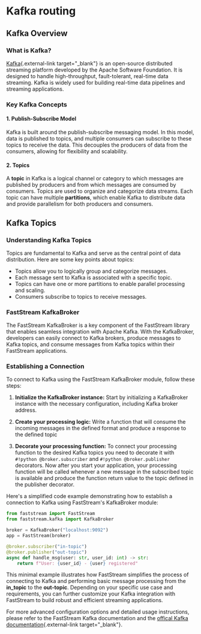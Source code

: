 # Kafka routing

## Kafka Overview

### What is Kafka?

[Kafka](https://kafka.apache.org/){.external-link target="_blank"} is an open-source distributed streaming platform developed by the Apache Software Foundation. It is designed to handle high-throughput, fault-tolerant, real-time data streaming. Kafka is widely used for building real-time data pipelines and streaming applications.

### Key Kafka Concepts

#### 1. Publish-Subscribe Model

Kafka is built around the publish-subscribe messaging model. In this model, data is published to topics, and multiple consumers can subscribe to these topics to receive the data. This decouples the producers of data from the consumers, allowing for flexibility and scalability.

#### 2. Topics

A **topic** in Kafka is a logical channel or category to which messages are published by producers and from which messages are consumed by consumers. Topics are used to organize and categorize data streams. Each topic can have multiple **partitions**, which enable Kafka to distribute data and provide parallelism for both producers and consumers.

## Kafka Topics

### Understanding Kafka Topics

Topics are fundamental to Kafka and serve as the central point of data distribution. Here are some key points about topics:

- Topics allow you to logically group and categorize messages.
- Each message sent to Kafka is associated with a specific topic.
- Topics can have one or more partitions to enable parallel processing and scaling.
- Consumers subscribe to topics to receive messages.

### FastStream KafkaBroker

The FastStream KafkaBroker is a key component of the FastStream library that enables seamless integration with Apache Kafka. With the KafkaBroker, developers can easily connect to Kafka brokers, produce messages to Kafka topics, and consume messages from Kafka topics within their FastStream applications.

### Establishing a Connection

To connect to Kafka using the FastStream KafkaBroker module, follow these steps:

1. **Initialize the KafkaBroker instance:** Start by initializing a KafkaBroker instance with the necessary configuration, including Kafka broker address.

2. **Create your processing logic:** Write a function that will consume the incoming messages in the defined format and produce a response to the defined topic

3. **Decorate your processing function:** To connect your processing function to the desired Kafka topics you need to decorate it with `#!python @broker.subscriber` and `#!python @broker.publisher` decorators. Now after you start your application, your processing function will be called whenever a new message in the subscribed topic is available and produce the function return value to the topic defined in the publisher decorator.

Here's a simplified code example demonstrating how to establish a connection to Kafka using FastStream's KafkaBroker module:

```python linenums="1"
from faststream import FastStream
from faststream.kafka import KafkaBroker

broker = KafkaBroker("localhost:9092")
app = FastStream(broker)

@broker.subscriber("in-topic")
@broker.publisher("out-topic")
async def handle_msg(user: str, user_id: int) -> str:
    return f"User: {user_id} - {user} registered"
```

This minimal example illustrates how FastStream simplifies the process of connecting to Kafka and performing basic message processing from the **in_topic** to the **out-topic**. Depending on your specific use case and requirements, you can further customize your Kafka integration with FastStream to build robust and efficient streaming applications.

For more advanced configuration options and detailed usage instructions, please refer to the FastStream Kafka documentation and the [offical Kafka documentation](https://kafka.apache.org/){.external-link target="_blank"}.